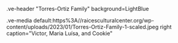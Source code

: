 .ve-header "Torres-Ortiz Family" background=LightBlue  



.ve-media default:https%3A//raicesculturalcenter.org/wp-content/uploads/2023/01/Torres-Ortiz-Family-1-scaled.jpeg right caption="Victor, Maria Luísa, and Cookie"











